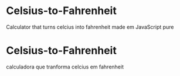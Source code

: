 # Celsius-to-Fahrenheit
Calculator that turns celcius into fahrenheit made em JavaScript pure

# Celsius-to-Fahrenheit
calculadora que tranforma celcius em fahrenheit
